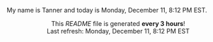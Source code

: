 My name is Tanner and today is Monday, December 11, 8:12 PM EST.

<p align="center">This <i>README</i> file is generated <b>every 3 hours</b>!</br>Last refresh: Monday, December 11, 8:12 PM EST<br /></p>
